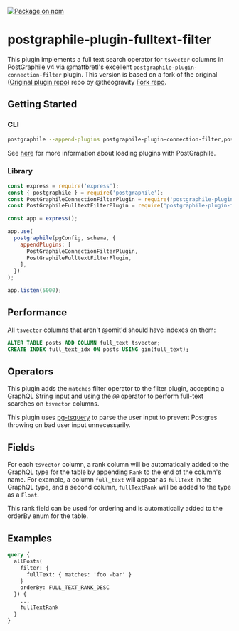 [![Package on npm](https://img.shields.io/npm/v/postgraphile-plugin-fulltext-filter.svg)](https://www.npmjs.com/package/@sunstonecare/postgraphile-plugin-fulltext-filter)

# postgraphile-plugin-fulltext-filter
This plugin implements a full text search operator for `tsvector` columns in PostGraphile v4 via @mattbretl's excellent `postgraphile-plugin-connection-filter` plugin. This version is based on a fork of the original ([Original plugin repo](https://github.com/mlipscombe/postgraphile-plugin-fulltext-filter)) repo by @theogravity [Fork repo](https://github.com/theogravity/postgraphile-plugin-fulltext-filter). 

## Getting Started

### CLI

``` bash
postgraphile --append-plugins postgraphile-plugin-connection-filter,postgraphile-plugin-fulltext-filter
```

See [here](https://www.graphile.org/postgraphile/extending/#loading-additional-plugins) for
more information about loading plugins with PostGraphile.

### Library

``` js
const express = require('express');
const { postgraphile } = require('postgraphile');
const PostGraphileConnectionFilterPlugin = require('postgraphile-plugin-connection-filter');
const PostGraphileFulltextFilterPlugin = require('postgraphile-plugin-fulltext-filter');

const app = express();

app.use(
  postgraphile(pgConfig, schema, {
    appendPlugins: [
      PostGraphileConnectionFilterPlugin,
      PostGraphileFulltextFilterPlugin,
    ],
  })
);

app.listen(5000);
```

## Performance

All `tsvector` columns that aren't @omit'd should have indexes on them:

``` sql
ALTER TABLE posts ADD COLUMN full_text tsvector;
CREATE INDEX full_text_idx ON posts USING gin(full_text);
```

## Operators

This plugin adds the `matches` filter operator to the filter plugin, accepting
a GraphQL String input and using the `@@` operator to perform full-text searches
on `tsvector` columns.

This plugin uses [pg-tsquery](https://github.com/caub/pg-tsquery) to parse the
user input to prevent Postgres throwing on bad user input unnecessarily.

## Fields

For each `tsvector` column, a rank column will be automatically added to the 
GraphQL type for the table by appending `Rank` to the end of the column's name.
For example, a column `full_text` will appear as `fullText` in the GraphQL type,
and a second column, `fullTextRank` will be added to the type as a `Float`.

This rank field can be used for ordering and is automatically added to the orderBy
enum for the table.

## Examples

``` graphql
query {
  allPosts(
    filter: {
      fullText: { matches: 'foo -bar' }
    }
    orderBy: FULL_TEXT_RANK_DESC
  }) {
    ...
    fullTextRank
  }
}
```
